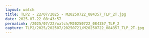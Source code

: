 ```yaml
---
layout: watch
title: TLP2 - 22/07/2025 - M20250722_084357_TLP_2T.jpg
date: 2025-07-22 08:43:57
permalink: /2025/07/22/watch/M20250722_084357_TLP_2
capture: TLP2/2025/202507/20250721/M20250722_084357_TLP_2T.jpg
---
```

